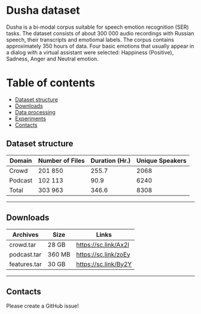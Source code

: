 # Dusha dataset

Dusha is a bi-modal corpus suitable for speech emotion recognition (SER) tasks. The dataset consists of about 300 000 audio recordings with Russian speech, their transcripts and emotiomal labels. The corpus contains approximately 350 hours of data. Four basic emotions that usually appear in a dialog with a virtual assistant were selected: Happiness (Positive), Sadness, Anger and Neutral emotion.

# Table of contents

- [Dataset structure](https://github.com/anonresearch2/dusha/#dataset-structure)
- [Downloads](https://github.com/anonresearch2/dusha/#downloads)
- [Data processing](https://github.com/anonresearch2/dusha/tree/main/data_processing)
- [Experiments](https://github.com/anonresearch2/dusha/tree/main/experiments)
- [Contacts](https://github.com/anonresearch2/dusha/#contacts)

## **Dataset structure**

| Domain         | Number of Files | Duration (Hr.) | Unique Speakers |
|----------------|------------|--------|---------|
| Crowd          | 201 850    | 255.7  | 2068    |
| Podcast        | 102 113    |  90.9  | 6240    |
| Total          | 303 963    | 346.6  | 8308    |

---
## **Downloads**

| Archives          | Size       |  Links               |
|-------------------|------------|----------------------|
| crowd.tar         | 28 GB      | https://sc.link/Ax2l |
| podcast.tar       | 360 MB     | https://sc.link/zoEy |
| features.tar      | 30 GB      | https://sc.link/By2Y |

---

## **Contacts**

Please create a GitHub issue!

